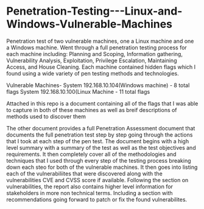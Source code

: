 # Penetration-Testing---Linux-and-Windows-Vulnerable-Machines
Penetration test of two vulnerable machines, one a Linux machine and one a Windows machine. Went through a full penetration testing process for each machine including: Planning and Scoping, Information gathering, Vulnerability Analysis, Exploitation, Privilege Escalation, Maintaining Access, and House Cleaning. Each machine contained hidden flags which I found using a wide variety of pen testing methods and technologies. 

Vulnerable Machines- 
System 192.168.10.104(Windows machine) - 8 total flags
System 192.168.10.100(Linux Machine - 11 total flags

Attached in this repo is a document containing all of the flags that I was able to capture in both of these machines as well as breif descriptions of methods used to discover them

The other document provides a full Penetration Assessment document that documents the full penetration test step by step going through the actions that I took at each step of the pen test. The document begins with a high level summary with a summary of the test as well as the test objectives and requirements. It then completely cover all of the methodologies and techniques that I used through every step of the testing process breaking down each steo for both of the vulnerable machines. It then goes into listing each of the vulnerabiliites that were discovered along with the vulnerabilities CVE and CVSS score if available. Following the section on vulnerabilities, the report also contains higher level information for stakeholders in more non technical terms. Including a section with recommendations going forward to patch or fix the found vulnerabilites. 
